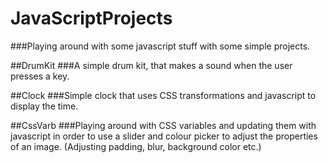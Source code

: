 # JavaScriptProjects
###Playing around with some javascript stuff with some simple projects. 

##DrumKit
###A simple drum kit, that makes a sound when the user presses a key.

##Clock
###Simple clock that uses CSS transformations and javascript to display the time. 


##CssVarb
###Playing around with CSS variables and updating them with javascript in order to use a slider and colour picker to adjust the properties of an image. (Adjusting padding, blur, background color etc.)  
